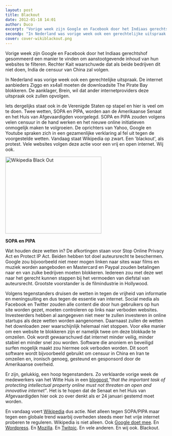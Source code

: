 ```yaml
---
layout: post
title: Blackout
date: 2012-01-18 14:01
author: Duco
excerpt: "Vorige week zijn Google en Facebook door het Indiaas gerechtshof gesommeerd een manier te vinden om aanstootgevende inhoud van hun websites te filteren. Rechter Kait waarschuwde dat als beide bedrijven dit niet doen, India de censuur van China zal volgen."
secondp: "In Nederland was vorige week ook een gerechtelijke uitspraak. De internet aanbieders Ziggo en xs4all moeten de downloadsite The Pirate Bay blokkeren. De aanklager, Brein, wil dat ander internetproviders deze uitspraak ook zullen opvolgen."
cover: cover-wikiblackout.png
---
```

Vorige week zijn Google en Facebook door het Indiaas gerechtshof gesommeerd een manier te vinden om aanstootgevende inhoud van hun websites te filteren. Rechter Kait waarschuwde dat als beide bedrijven dit niet doen, India de censuur van China zal volgen.

In Nederland was vorige week ook een gerechtelijke uitspraak. De internet aanbieders Ziggo en xs4all moeten de downloadsite The Pirate Bay blokkeren. De aanklager, Brein, wil dat ander internetproviders deze uitspraak ook zullen opvolgen.

Iets dergelijks staat ook in de Verenigde Staten op stapel en hier is veel om te doen. Twee wetten, SOPA en PIPA, worden aan de Amerikaanse Senaat en het Huis van Afgevaardigden voorgelegd. SOPA en PIPA zouden volgens velen censuur in de hand werken en het nieuwe online initiatieven onmogelijk maken te volgroeien. De oprichters van Yahoo, Google en Youtube spraken zich in een gezamenlijke verklaring al fel uit tegen de voorgestelde wetten.
Vandaag staat Wikipedia op zwart. Een 'blackout', als protest. Vele websites volgen deze actie voor een vrij en open internet. Wij ook.

<a href="http://www.nubisonline.nl/wp-content/uploads/2012/01/WikiBlackout.png"><img class="size-medium wp-image-1137 " title="WikiBlackout" src="http://www.nubisonline.nl/wp-content/uploads/2012/01/WikiBlackout-300x240.png" alt="Wikipedia Black Out" width="300" height="240" /></a>

<strong>SOPA en PIPA</strong>

Wat houden deze wetten in? De afkortingen staan voor Stop Online Privacy Act en Protect IP Act. Beiden hebben tot doel auteursrecht te beschermen. Google zou bijvoorbeeld niet meer mogen linken naar sites waar films en muziek worden aangeboden en Mastercard en Paypal zouden betalingen naar en van zulke bedrijven moeten blokkeren. Iedereen zou met deze wet naar het gerecht kunnen stappen bij het vermoeden van diefstal van auteursrecht. Grootste voorstander is de filmindustrie in Hollywood.

Volgens tegenstanders druisen de wetten in tegen de vrijheid van informatie en meningsuiting en dus tegen de essentie van internet. Social media als Facebook en Twitter zouden alle content die door hun gebruikers op hun site worden gezet, moeten controleren op links naar verboden websites. Investeerders hebben al aangegeven niet meer te zullen investeren in online startups als deze wetten worden aangenomen.
Daarnaast zullen de wetten het downloaden zeer waarschijnlijk helemaal niet stoppen. Voor elke manier om een website te blokkeren zijn er namelijk twee om deze blokkade te omzeilen.
Ook wordt gewaarschuwd dat internet minder veilig, minder stabiel en minder snel zou worden. Software die anoniem en beveiligd surfen mogelijk maakt zou hiermee ook verboden worden. Dit soort software wordt bijvoorbeeld gebruikt om censuur in China en Iran te omzeilen en, ironisch genoeg, gesteund en gesponsord door de Amerikaanse overheid.

Er zijn, gelukkig, een hoop tegenstanders. Zo verklaarde vorige week de medewerkers van het Witte Huis in een <a href="http://www.whitehouse.gov/blog/2012/01/14/obama-administration-responds-we-people-petitions-sopa-and-online-piracy" target="_blank">blogpost </a>"<em>that the important task of protecting intellectual property online must not threaten an open and innovative internet"</em>. Het is te hopen dat de Senaat en het Huis van Afgevaardigden hier ook zo over denkt als er 24 januari gestemd moet worden.

En vandaag voert <a href="http://en.wikipedia.org/wiki/Main_Page" target="_blank">Wikipedia</a> dus actie. Niet alleen tegen SOPA/PIPA maar tegen een globale trend waarbij overheden steeds meer het vrije internet proberen te reguleren. Wikipedia is niet alleen. Ook <a href="http://googleblog.blogspot.com/2012/01/dont-censor-web.html">Google doet mee</a>. En <a href="http://wordpress.org/">Wordpress</a>. En <a href="http://www.mozilla.org/en-US/firefox/new/" target="_blank">Mozilla</a>. En <a href="http://www.twitpic.com/" target="_blank">Twitpic</a>. En vele anderen.
En wij ook. Blackout.

&nbsp;
